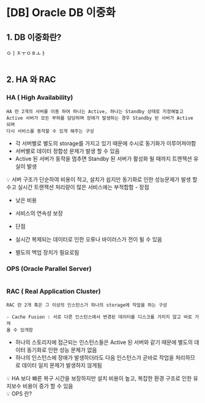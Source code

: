 # [DB] Oracle DB 이중화

## 1.  DB 이중화란?


ㅇㅣㅈㅜㅇㅎㅗㅏ

```

```

## 2. HA 와 RAC

### HA ( High Availability)

```
HA 란 2개의 서버를 이용 하여 하나는 Active, 하나는 Standby 상태로 지정해놓고 
Active 서버가 모든 부하를 담당하며 장애가 발생하는 경우 Standby 된 서버가 Active 되며
다시 서비스를 동작할 수 있게 해주는 구성
```

- 각 서버별로 별도의 storage를 가지고 있기 때문에 수시로 동기화가 이루어져야함
- 서버별로 데이터 정합성 문제가 발생 할 수 있음
- Active 된 서버가 동작을 멈추면 Standby 된 서버가 활성화 될 때까지 트랜잭션 유실이 발생

<aside>
💡 서버 구조가 단순하여 비용이 적고, 설치가 쉽지만 동기화로 인한 성능문제가 발생 할 수고 실시간 트랜잭션 처리량이 많은 서비스에는 부적합함
- 장점

- 낮은 비용
- 서비스의 연속성 보장

- 단점

- 실시간 복제되는 데이터로 인한 오류나 바이러스가 전이 될 수 있음
- 별도의 백업 장치가 필요로됨
</aside>

### OPS (Oracle Parallel Server)

```

```

### RAC ( Real Application Cluster)

```
RAC 란 2개 혹은 그 이상의 인스턴스가 하나의 storage에 작업을 하는 구성

- Cache Fusion : 서로 다른 인스턴스에서 변경된 데이터를 디스크를 거치지 않고 바로 가져 
올 수 있게함
```

- 하나의 스토리지에 접근되는 인스턴스들은 Active 된 서버와 같기 때문에 별도의 데이터 동기화로 인한 성능 문제가 없음
- 하나의 인스턴스에 장애가 발생하더라도 다음 인스턴스가 곧바로 작업을 처리하므로 데이터 일치 문제가 발생하지 않게됨

<aside>
💡 HA 보다 빠른 복구 시간을 보장하지만 설치 비용이 높고, 복잡한 환경 구조로 인한 유지보수 비용이 증가 할 수 있음

</aside>

<aside>
💡 OPS  란?

</aside>
